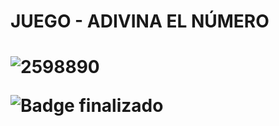 <h1> JUEGO - ADIVINA EL NÚMERO <h1/>
  
![2598890](https://github.com/user-attachments/assets/15976884-a6c3-4d6e-8301-f2d45f5fef71)

 ![Badge finalizado ](https://img.shields.io/badge/STATUS-EN%20DESAROLLO-green)
